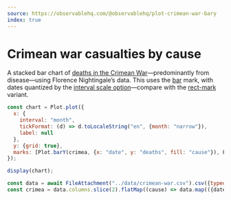 ```yaml
---
source: https://observablehq.com/@observablehq/plot-crimean-war-bary
index: true
---
```


# Crimean war casualties by cause

A stacked bar chart of [deaths in the Crimean War](https://en.wikipedia.org/wiki/Florence_Nightingale#Crimean_War)—predominantly from <span style="border-bottom: solid ${d3.schemeTableau10[0]} 3px;">disease</span>—using Florence Nightingale’s data. This uses the [bar](https://observablehq.com/plot/marks/bar) mark, with dates quantized by the [interval scale option](https://observablehq.com/plot/features/scales#interval)—compare with the [rect-mark](./crimean-war-recty) variant.

```js echo
const chart = Plot.plot({
  x: {
    interval: "month",
    tickFormat: (d) => d.toLocaleString("en", {month: "narrow"}),
    label: null
  },
  y: {grid: true},
  marks: [Plot.barY(crimea, {x: "date", y: "deaths", fill: "cause"}), Plot.ruleY([0])]
});

display(chart);
```

```js echo
const data = await FileAttachment("../data/crimean-war.csv").csv({typed: true});
const crimea = data.columns.slice(2).flatMap((cause) => data.map(({date, [cause]: deaths}) => ({date, cause, deaths})));
```

